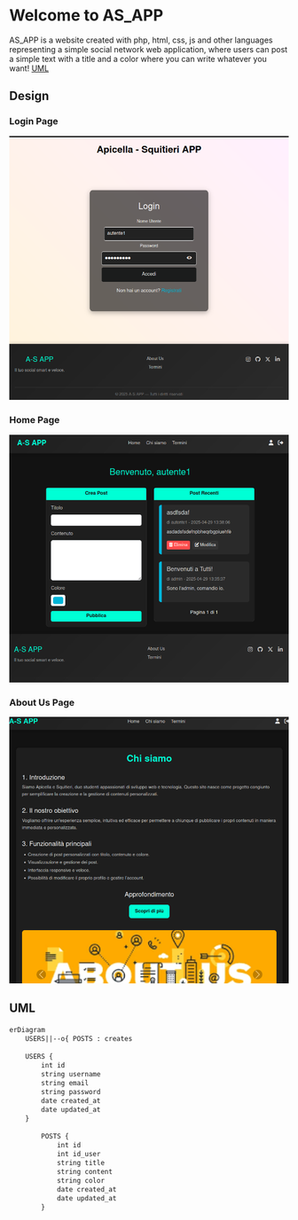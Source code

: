 # Welcome to AS_APP
AS_APP is a website created with php, html, css, js and other languages representing a simple social network web application, where users can post a simple text with a title and a color where you can write whatever you want!
[UML](#uml)

## Design 
### Login Page
![login](img/login.png)

### Home Page
![home](img/home.png)

### About Us Page
![about_us](img/about_us.png)

## UML 

```mermaid
erDiagram
    USERS||--o{ POSTS : creates

    USERS {
        int id
        string username
        string email
        string password
        date created_at
        date updated_at
    }

		POSTS {
			int id
			int id_user
			string title
			string content
			string color
			date created_at
			date updated_at
		}

```
